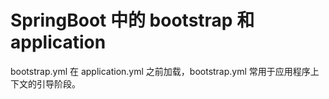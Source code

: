 # SpringBoot 中的 bootstrap 和 application

bootstrap.yml 在 application.yml 之前加载，bootstrap.yml 常用于应用程序上下文的引导阶段。